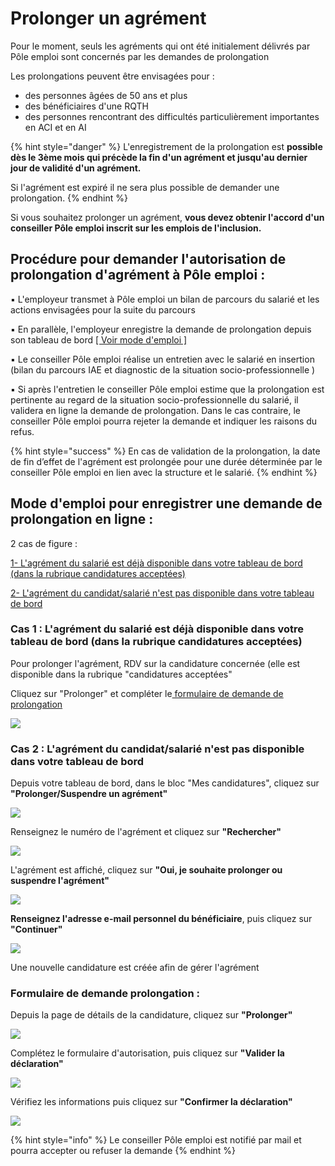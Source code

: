 # Prolonger un agrément

Pour le moment, seuls les agréments qui ont été initialement délivrés par Pôle emploi sont concernés par les demandes de prolongation

Les prolongations peuvent être envisagées pour : 

* des personnes âgées de 50 ans et plus 
* des bénéficiaires d'une RQTH
* des personnes rencontrant des difficultés particulièrement importantes en ACI et en AI

{% hint style="danger" %}
L'enregistrement de la prolongation est **possible dès le 3ème mois qui précède la fin d'un agrément et jusqu'au dernier jour de validité d'un agrément.** 

Si l'agrément  est expiré il ne sera plus possible de demander une prolongation.
{% endhint %}

Si vous souhaitez prolonger un agrément, **vous devez obtenir l'accord d'un conseiller Pôle emploi inscrit sur les emplois de l'inclusion.** 

## Procédure pour demander l'autorisation de prolongation d'agrément à Pôle emploi : 

▪ L'employeur transmet à Pôle emploi un bilan de parcours du salarié et les actions envisagées pour la suite du parcours 

▪ En parallèle, l'employeur enregistre la demande de prolongation depuis son tableau de bord [\[ Voir mode d'emploi \]](prolonger-un-pass-iae.md#mode-demploi-pour-enregistrer-une-demande-de-prolongation-en-ligne)

▪ Le conseiller Pôle emploi réalise un entretien avec le salarié en insertion \(bilan du parcours IAE et diagnostic de la situation socio-professionnelle \)

▪ Si après l'entretien le conseiller Pôle emploi estime que la prolongation est pertinente au regard de la situation socio-professionnelle du salarié, il validera en ligne la demande de prolongation. Dans le cas contraire, le conseiller Pôle emploi pourra rejeter la demande et indiquer les raisons du refus.

{% hint style="success" %}
En cas de validation de la prolongation, la date de fin d’effet de l'agrément est prolongée pour une durée déterminée par le conseiller Pôle emploi en lien avec la structure et le salarié.
{% endhint %}

## Mode d'emploi pour enregistrer une demande de prolongation en ligne : 

2 cas de figure : 

[1- L'agrément du salarié est déjà disponible dans votre tableau de bord \(dans la rubrique candidatures acceptées\)](prolonger-un-pass-iae.md#cas-1-lagrement-du-salarie-est-deja-disponible-dans-votre-tableau-de-bord-dans-la-rubrique-candidatures-acceptees)

[2- L'agrément du candidat/salarié n'est pas disponible dans votre tableau de bord](prolonger-un-pass-iae.md#cas-2-lagrement-du-candidat-salarie-nest-pas-disponible-dans-votre-tableau-de-bord)

### Cas 1 : L'agrément du salarié est déjà disponible dans votre tableau de bord \(dans la rubrique candidatures acceptées\)

Pour prolonger l'agrément, RDV sur la candidature concernée \(elle est disponible dans la rubrique "candidatures acceptées"

Cliquez sur "Prolonger" et compléter le[ formulaire de demande de prolongation](prolonger-un-pass-iae.md#formulaire-de-demande-prolongation)

![](../.gitbook/assets/image%20%28101%29.png)

### Cas 2 : L'agrément du candidat/salarié n'est pas disponible dans votre tableau de bord

Depuis votre tableau de bord, dans le bloc "Mes candidatures", cliquez sur **"Prolonger/Suspendre un agrément"**

![](../.gitbook/assets/image%20%2883%29.png)

Renseignez le numéro de l'agrément et cliquez sur **"Rechercher"**

![](../.gitbook/assets/image%20%2885%29.png)

L'agrément est affiché, cliquez sur **"Oui, je souhaite prolonger ou suspendre l'agrément"**

![](../.gitbook/assets/image%20%2897%29.png)

**Renseignez l'adresse e-mail personnel du bénéficiaire**, puis cliquez sur **"Continuer"**

![](../.gitbook/assets/image%20%28100%29.png)

 Une nouvelle candidature est créée afin de gérer l'agrément

### Formulaire de demande  prolongation : 

Depuis la page de détails de la candidature, cliquez sur **"Prolonger"**

![](../.gitbook/assets/prolongation1.jpg)

Complétez le formulaire d'autorisation, puis cliquez sur **"Valider la déclaration"**

![](../.gitbook/assets/prolongation2.png)

Vérifiez les informations puis cliquez sur  **"Confirmer la déclaration"**

![](../.gitbook/assets/image%20%28103%29.png)

{% hint style="info" %}
Le conseiller Pôle emploi est notifié par mail et pourra accepter ou refuser la demande
{% endhint %}

